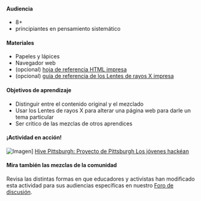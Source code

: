 #### Audiencia

* 8+
* principiantes en pensamiento sistemático

#### Materiales


* Papeles y lápices
* Navegador web
* (opcional) [hoja de referencia HTML impresa](https://d157rqmxrxj6ey.cloudfront.net/amaciel/17418/)
* (opcional) [guía de referencia de los Lentes de rayos X impresa](https://d157rqmxrxj6ey.cloudfront.net/amaciel/18570/)


#### Objetivos de aprendizaje

* Distinguir entre el contenido original y el mezclado
* Usar los Lentes de rayos X para alterar una página web para darle un tema particular
* Ser crítico de las mezclas de otros aprendices

#### ¡Actividad en acción!

![Imagen](http://mozilla.github.io/webmaker-curriculum/images/hackthenews-action.jpg)]
[Hive Pittsburgh: Proyecto de Pittsburgh Los jóvenes hackéan](http://hivepgh.sproutfund.org/blog/2014/12/15/pittsburgh-project-youth-get-hacking/)

#### Mira también las mezclas de la comunidad

Revisa las distintas formas en que educadores y activistas han modificado esta actividad para sus audiencias específicas en nuestro [Foro de discusión](https://discourse.webmaker.org/c/curriculum).